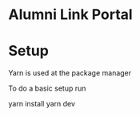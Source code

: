 # Alumni Link Portal

# Setup

Yarn is used at the package manager

To do a basic setup run

yarn install
yarn dev

